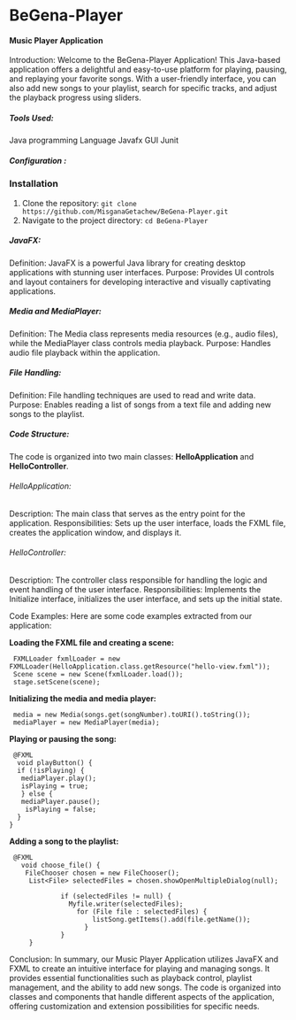 # BeGena-Player

####    Music Player Application

Introduction:
Welcome to the BeGena-Player Application!
This Java-based application offers a delightful and easy-to-use platform for playing, pausing,  and replaying
your favorite songs. With a user-friendly interface, you can also add new songs to your playlist,
search for specific tracks, and adjust the playback progress using sliders.



##### *Tools Used:*
Java programming Language
Javafx GUI
Junit 


##### Configuration :



### Installation
1. Clone the repository: `git clone https://github.com/MisganaGetachew/BeGena-Player.git`
2. Navigate to the project directory: `cd BeGena-Player`

##### JavaFX:
Definition: JavaFX is a powerful Java library for creating desktop applications with stunning user interfaces.
Purpose: Provides UI controls and layout containers for developing interactive and visually captivating applications.

##### Media and MediaPlayer:
Definition: The Media class represents media resources (e.g., audio files), while the MediaPlayer class controls media playback.
Purpose: Handles audio file playback within the application.

##### File Handling:
Definition: File handling techniques are used to read and write data.
Purpose: Enables reading a list of songs from a text file and adding new songs to the playlist.

##### Code Structure:
The code is organized into two main classes: **HelloApplication** and **HelloController**.

###### HelloApplication:
Description: The main class that serves as the entry point for the application.
Responsibilities: Sets up the user interface, loads the FXML file, creates the application window, and displays it.

###### HelloController:
Description: The controller class responsible for handling the logic and event handling of the user interface.
Responsibilities: Implements the Initialize interface, initializes the user interface, and sets up the initial state.


Code Examples:
Here are some code examples extracted from our application:

**Loading the FXML file and creating a scene:**

     FXMLLoader fxmlLoader = new FXMLLoader(HelloApplication.class.getResource("hello-view.fxml"));
     Scene scene = new Scene(fxmlLoader.load());
     stage.setScene(scene);


**Initializing the media and media player:**

     media = new Media(songs.get(songNumber).toURI().toString());
     mediaPlayer = new MediaPlayer(media);

**Playing or pausing the song:**

     @FXML
      void playButton() {
      if (!isPlaying) {
       mediaPlayer.play();
       isPlaying = true;
       } else {
       mediaPlayer.pause();
        isPlaying = false;
      }
    }

**Adding a song to the playlist:**

     @FXML
       void choose_file() {
        FileChooser chosen = new FileChooser();
         List<File> selectedFiles = chosen.showOpenMultipleDialog(null);

                 if (selectedFiles != null) {
                   Myfile.writer(selectedFiles);
                     for (File file : selectedFiles) {
                         listSong.getItems().add(file.getName());
                       }
                 }
         }

Conclusion:
In summary, our Music Player Application utilizes JavaFX and FXML to create an intuitive interface for playing and managing songs.
It provides essential functionalities such as playback control, playlist management, and the ability to add new songs.
The code is organized into classes and components that handle different aspects of the application,
offering customization and extension possibilities for specific needs.
